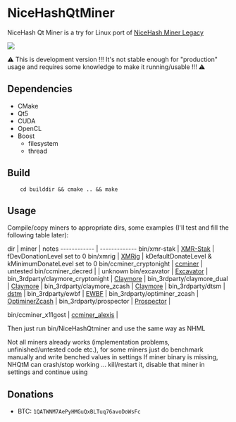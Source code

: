 # NiceHashQtMiner


NiceHash Qt Miner is a try for Linux port of [NiceHash Miner Legacy](https://github.com/nicehash/NiceHashMinerLegacy)

<img src="http://temp.losys.sk/NHQtM001.png">

:warning: This is development version !!! It's not stable enough for "production" usage and requires some knowledge to make it running/usable !!! :warning:

## Dependencies
- CMake
- Qt5
- CUDA
- OpenCL
- Boost
	- filesystem
	- thread


## Build
```
	cd builddir && cmake .. && make
```

## Usage
Compile/copy miners to appropriate dirs, some examples (I'll test and fill the following table later):

dir | miner | notes
------------ | -------------
bin/xmr-stak | [XMR-Stak](https://github.com/nicehash/xmr-stak) | fDevDonationLevel set to 0
bin/xmrig | [XMRig](https://github.com/xmrig/xmrig) | kDefaultDonateLevel & kMinimumDonateLevel set to 0
bin/ccminer_cryptonight | [ccminer](https://github.com/KlausT/ccminer-cryptonight) | untested
bin/ccminer_decred | | unknown
bin/excavator | [Excavator](https://github.com/nicehash/excavator/releases/tag/v1.4.4a) | 
bin_3rdparty/claymore_cryptonight | [Claymore](https://mega.co.nz/#F!e4JVEAIJ!l1iF4z10fMyJzY5-LnyC2A) | 
bin_3rdparty/claymore_dual | [Claymore](https://mega.nz/#F!O4YA2JgD!n2b4iSHQDruEsYUvTQP5_w) | 
bin_3rdparty/claymore_zcash | [Claymore](https://mega.nz/#F!P0ZjFDjC!Cmb-ZRqlbAnNrajRtp4zvA) | 
bin_3rdparty/dtsm | [dstm](https://bitcointalk.org/index.php?topic=2021765.0) | 
bin_3rdparty/ewbf | [EWBF](https://bitcointalk.org/index.php?topic=1707546) | 
bin_3rdparty/optiminer_zcash | [OptiminerZcash](https://github.com/Optiminer/OptiminerZcash) | 
bin_3rdparty/prospector | [Prospector](https://github.com/semtexzv/Prospector) | 

bin/ccminer_x11gost | [ccminer_alexis](https://github.com/nicehash/ccminer-x11gost/tree/windows) | 

Then just run bin/NiceHashQtminer and use the same way as NHML

Not all miners already works (implementation problems, unfinished/untested code etc.), for some miners just do benchmark manually and write benched values in settings
If miner binary is missing, NHQtM can crash/stop working ... kill/restart it, disable that miner in settings and continue using

## Donations
* BTC: `1QATWNM7AePyHMGuQxBLTuq76avoDoWsFc`
